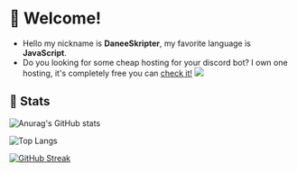 # 💖 Welcome!
- Hello my nickname is **DaneeSkripter**, my favorite language is **JavaScript**.
- Do you looking for some cheap hosting for your discord bot? I own one hosting, it's completely free you can [check it!](https://dishost.tk/)
![](https://discord.c99.nl/widget/theme-1/525704336869687316.png)
## 🎲 Stats
![Anurag's GitHub stats](https://github-readme-stats.vercel.app/api?username=daneeskripter&show_icons=true&theme=dark)

![Top Langs](https://github-readme-stats.vercel.app/api/top-langs/?username=daneeskripter&show_icons=true&theme=dark)

[![GitHub Streak](https://streak-stats.demolab.com/?user=daneeskripter&theme=dark)](https://git.io/streak-stats)
